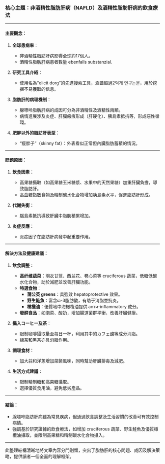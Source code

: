 ### 核心主題：非酒精性脂肪肝病（NAFLD）及酒精性脂肪肝病的飲食療法

---

#### 主要觀念：
1. **全球患病率**：
   - 非酒精性脂肪肝病影響全球約17億人。
   - 酒精性脂肪肝病患者數量 ebenfalls substanzial.

2. **研究工具介紹**：
   - 使用名為“elicit dorg”的先進搜索工具，涵蓋超過2억개 연구논문，用於挖掘不易獲取的信息。

3. **脂肪肝的病理機制**：
   - 腺嘌呤脂肪肝病的成因可分為非酒精性及酒精性兩類。
   - 病情進展涉及炎症、肝臟瘢痕形成（肝硬化）、胰島素抵抗等，形成惡性循環。

4. **肥胖以外的脂肪肝表型**：
   - “瘦胖子”（skinny fat）：外表看似正常但內臟脂肪蓄積的情況。

---

#### 問題原因：
1. **飲食因素**：
   - 高果糖攝取（如高果糖玉米糖漿、水果中的天然果糖）加重肝臟負擔，導致脂肪肝。
   - 高血糖指數食物及精制碳水化合物增加胰島素水平，促進脂肪肝形成。

2. **代謝失衡**：
   - 腦島素抵抗導致肝臟中脂肪積累增加。

3. **炎症反應**：
   - 炎症因子在脂肪肝病發中起重要作用。

---

#### 解決方法及健康建議：
1. **飲食調整**：
   - **高纤维蔬菜**：羽衣甘蓝、西兰花、卷心菜等 cruciferous 蔬菜，低糖低碳水化合物，助於減肥並改善肝臟功能。
   - **特選食物**：
     - **蒲公英 greens**：具強效 hepatoprotective 效果。
     - **野生鮭魚**：富含ω-3脂肪酸，有助于消脂並抗炎。
     - **橄欖油**：優質地中海橄欖油提供 анти-inflammatory 成分。
   - **發酵食品**：如泡菜、酸奶，增加腸道菌群平衡，改善肝臟健康。

2. **攝入コーヒー及茶**：
   - 限制咖啡攝取量至每日一杯，利用其中的カフェ酸等成分消脂。
   - 綠茶和黑茶亦具消脂作用。

3. **調理食材**：
   - 加大蒜和洋蔥增加菜餚風味，同時幫助肝臟排毒及減肥。

4. **生活方式建議**：
   - 限制精制糖和高果糖攝取。
   - 選擇優質食用油，避免低劣產品。

---

#### 結論：
- 腺嘌呤脂肪肝病雖為常見疾病，但通過飲食調整及生活習慣的改善可有效控制病情。
- 強調基於研究證據的飲食療法，如增加 cruciferous 蔬菜、野生鮭魚及優質橄欖油攝取，並限制高果糖和精制碳水化合物攝入。

---

此整理結構清晰地將文章內容分門別類，突出了脂肪肝的核心問題、成因及解決策略，提供讀者一個全面的理解框架。